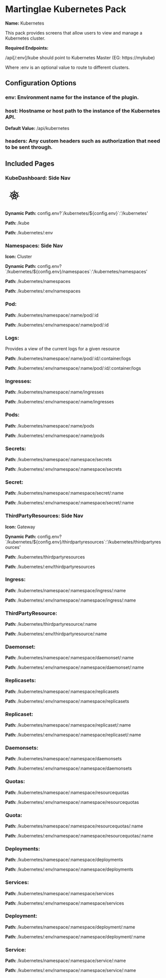 # Martinglae Kubernetes Pack

**Name:** Kubernetes

This pack provides screens that allow users to view and manage a Kubernetes cluster.

**Required Endpoints:**

/api[/:env]/kube should point to Kubernetes Master (EG: https://mykube)

Where :env is an optional value to route to different clusters.


## Configuration Options

### env: Environment name for the instance of the plugin.


### host: Hostname or host path to the instance of the Kubernetes API.
**Default Value:** /api/kubernetes

### headers: Any custom headers such as authorization that need to be sent through.


## Included Pages
### KubeDashboard: Side Nav

<svg fill="currentColor" preserveAspectRatio="xMidYMid meet" height="64" width="64" viewBox="0 0 800 1500" style="vertical-align: middle;">
  <g>
    <path
 d="m 332.4224,306.75103 c -12.3524,10e-4 -22.36803,10.66908 -22.36656,23.82828 2e-5,0.20196 0.0431,0.39495 0.0477,0.59571 -0.0182,1.78801 -0.10828,3.94209 -0.0477,5.49883 0.29458,7.58986 2.0201,13.39882 3.05868,20.39152 1.88151,14.96661 3.45809,27.37301 2.48517,38.90428 -0.94618,4.34833 -4.28655,8.3251 -7.26435,11.08932 l -0.52571,9.07308 c -13.42272,1.06629 -26.93523,3.01884 -40.43185,5.95707 -58.07599,12.64319 -108.07839,41.32643 -146.1473,80.0539 -2.47022,-1.61582 -6.79183,-4.58843 -8.07689,-5.49883 -3.99336,0.51706 -8.02934,1.69846 -13.286117,-1.23724 -10.009375,-6.46023 -19.125693,-15.37758 -30.15662,-26.11948 -5.054429,-5.13839 -8.714653,-10.03136 -14.719871,-14.98433 -1.363741,-1.1248 -3.444955,-2.64611 -4.970346,-3.80336 -4.694882,-3.58901 -10.232338,-5.46074 -15.580124,-5.63631 -6.875733,-0.22573 -13.494781,2.35182 -17.826338,7.5609 -7.7005348,9.2606 -5.235105,23.41486 5.496056,31.61832 0.108888,0.0831 0.224843,0.14777 0.334542,0.22911 1.474618,1.14614 3.280368,2.61471 4.635804,3.57425 6.37255,4.51132 12.193712,6.82068 18.543215,10.40196 13.377113,7.92098 24.466904,14.48887 33.263086,22.40777 3.434922,3.5107 4.035279,9.69689 4.492429,12.37238 l 7.168768,6.14037 C 52.171771,594.54355 34.410904,662.94289 44.90699,732.63594 l -9.367191,2.61195 c -2.468809,3.05678 -5.957395,7.86662 -9.606226,9.3022 -11.508462,3.47557 -24.460588,4.75186 -40.097313,6.32366 -7.341293,0.5853 -13.675609,0.23601 -21.458517,1.64965 -1.71298,0.31114 -4.099725,0.90734 -5.973974,1.32889 -0.06515,0.0132 -0.126017,0.0317 -0.191167,0.0457 -0.10216,0.0227 -0.236374,0.0702 -0.334542,0.0916 -13.183102,3.05411 -21.65196,14.67236 -18.92555,26.11947 2.727054,11.4498 15.604043,18.4127 28.866242,15.67169 0.09574,-0.021 0.234753,-0.0245 0.334543,-0.0457 0.149722,-0.0328 0.281535,-0.1025 0.430126,-0.1374 1.848739,-0.38911 4.165566,-0.82204 5.78281,-1.23724 7.651794,-1.96437 13.193501,-4.85065 20.0725517,-7.3776 14.7993054,-5.08939 27.0566223,-9.34102 38.9981013,-10.99768 4.987444,-0.37453 10.24214,2.95055 12.855992,4.35325 l 9.749525,-1.60383 c 22.435654,66.69403 69.453569,120.60052 128.990039,154.42567 l -4.0623,9.34803 c 1.46422,3.62985 3.07919,8.54108 1.98848,12.12577 -4.3413,10.79414 -11.77738,22.1874 -20.24494,34.88928 -4.09993,5.86825 -8.29594,10.42229 -11.99574,17.138 -0.88533,1.607 -2.01288,4.0755 -2.86751,5.7738 -5.74853,11.793 -1.53184,25.3756 9.51057,30.4727 11.11178,5.1292 24.90445,-0.2806 30.87349,-12.0974 0.009,-0.017 0.0393,-0.029 0.0477,-0.046 0.006,-0.013 -0.006,-0.033 0,-0.046 0.8502,-1.6754 2.05471,-3.8776 2.77192,-5.4531 3.16899,-6.9608 4.22344,-12.926 6.4519,-19.6583 5.91795,-14.25314 9.1694,-29.20835 17.31604,-38.52716 2.23081,-2.5518 5.86778,-3.53319 9.63853,-4.50119 l 5.06593,-8.79814 c 51.90301,19.10193 110.00012,24.22782 168.03593,11.59338 13.23943,-2.88223 26.02082,-6.61246 38.37681,-11.08932 1.42378,2.42144 4.06976,7.0762 4.77918,8.24826 3.83189,1.19534 8.0144,1.81262 11.42223,6.64442 6.09501,9.9844 10.26323,21.79616 15.34117,36.06315 2.22882,6.7322 3.33031,12.6977 6.49968,19.6584 0.72237,1.5865 1.92085,3.8196 2.77193,5.4988 5.95649,11.8552 19.79286,17.2834 30.92129,12.1433 11.04105,-5.0999 15.26238,-18.6813 9.51056,-30.4728 -0.85473,-1.6982 -2.02989,-4.1668 -2.9153,-5.7737 -3.70017,-6.71556 -7.89551,-11.22419 -11.99574,-17.09222 -8.46826,-12.70146 -15.49169,-23.25304 -19.83359,-34.04696 -1.81549,-5.56713 0.3063,-9.02944 1.7205,-12.64733 -0.84691,-0.9308 -2.65922,-6.18815 -3.72776,-8.66066 61.87302,-35.02856 107.51022,-90.94533 128.94226,-155.52545 2.89411,0.43613 7.92432,1.28946 9.55835,1.60383 3.36384,-2.12724 6.45677,-4.90279 12.52145,-4.44489 11.94156,1.65606 24.19852,5.90902 38.99811,10.99767 6.87918,2.52662 12.42066,5.45944 20.07255,7.42343 1.61726,0.41511 3.93403,0.80239 5.7828,1.19142 0.14866,0.0349 0.28033,0.1047 0.43013,0.13739 0.0999,0.0214 0.23881,0.0248 0.33454,0.0458 13.26297,2.73761 26.14225,-4.22122 28.86624,-15.67169 2.72336,-11.44779 -5.74159,-23.06874 -18.92554,-26.11948 -1.91769,-0.4181 -4.63734,-1.12818 -6.49969,-1.46635 -7.78298,-1.41325 -14.11719,-1.06472 -21.45851,-1.64965 -15.6368,-1.57103 -28.58867,-2.84868 -40.09732,-6.32367 -4.6924,-1.74537 -8.03059,-7.09898 -9.65401,-9.3022 l -9.03265,-2.5203 c 4.68323,-32.48627 3.42044,-66.29594 -4.6836,-100.12465 -8.17949,-34.14369 -22.63476,-65.37141 -41.9134,-92.88453 2.31702,-2.01959 6.69267,-5.73478 7.93344,-6.82772 0.3627,-3.84797 0.0511,-7.88244 4.20568,-12.14326 8.79574,-7.91934 19.88641,-14.48611 33.26308,-22.40777 6.34931,-3.5816 12.2187,-5.89032 18.59101,-10.40196 1.44102,-1.02023 3.40874,-2.63591 4.92255,-3.80336 10.72889,-8.20622 13.19907,-22.35962 5.49606,-31.61832 -7.70301,-9.25869 -22.62979,-10.13081 -33.35867,-1.92459 -1.52713,1.15967 -3.59934,2.67246 -4.97035,3.80336 -6.00494,4.9533 -9.71351,9.84569 -14.76766,14.98433 -11.03033,10.74246 -20.1476,19.70457 -30.15662,26.1653 -4.33722,2.42105 -10.69001,1.58335 -13.57294,1.42054 l -8.50694,5.8196 C 494.245,453.5082 428.19926,422.32629 357.08295,416.26901 c -0.19891,-2.85752 -0.45949,-8.02269 -0.52571,-9.57714 -2.91142,-2.67119 -6.42845,-4.95168 -7.31215,-10.72273 -0.97292,-11.53127 0.65145,-23.93767 2.53297,-38.90428 1.03857,-6.9927 2.76409,-12.80166 3.05867,-20.39152 0.067,-1.72536 -0.0405,-4.22898 -0.0477,-6.09454 -0.001,-13.1592 -10.01417,-23.82948 -22.36656,-23.82828 z m -28.00599,166.3398 -6.64306,112.49705 -0.47792,0.22911 c -0.44555,10.06412 -9.0842,18.10034 -19.69021,18.10034 -4.34456,0 -8.35468,-1.33774 -11.61341,-3.62006 l -0.19116,0.0916 -96.20488,-65.39033 c 29.56767,-27.87713 67.38705,-48.47832 110.97254,-57.96691 7.96171,-1.73328 15.91988,-3.01938 23.8481,-3.94084 z m 56.05977,0 c 50.88636,6.00081 97.94643,28.09367 134.00818,61.95357 l -95.58358,64.97792 -0.33454,-0.13739 c -8.48392,5.94122 -20.43719,4.46709 -27.05015,-3.4826 -2.70895,-3.25672 -4.13032,-7.08601 -4.30127,-10.95185 l -0.0956,-0.0457 z m -225.76841,103.92803 87.84131,75.33406 -0.0956,0.45824 c 7.92865,6.60882 9.09785,18.07715 2.48518,26.02783 -2.70877,3.25685 -6.33464,5.44127 -10.22745,6.46113 l -0.0956,0.36659 -112.59746,31.16008 c -5.730855,-50.24496 6.61981,-99.08705 32.68959,-139.80793 z m 394.80798,0.0457 c 13.05151,20.28346 22.93478,42.93805 28.81845,67.49822 5.8131,24.26568 7.27198,48.48797 4.87476,71.89729 L 450.038,685.2084 l -0.0956,-0.45824 c -10.13415,-2.65563 -16.36227,-12.53972 -14.00299,-22.45358 0.96659,-4.06125 3.215,-7.49695 6.26072,-10.03538 l -0.0477,-0.22912 87.36339,-74.96747 z m -215.11085,81.10784 35.98721,0 22.36656,26.80683 -8.02902,33.45126 -32.30725,14.89268 -32.40283,-14.9385 -8.02902,-33.45126 z m 115.36938,91.73893 c 1.52929,-0.0741 3.05191,0.0581 4.54022,0.32077 l 0.19117,-0.22912 116.46859,18.87934 c -17.04523,45.91617 -49.66188,85.69414 -93.24178,112.31375 l -45.21104,-104.70702 0.1433,-0.1833 c -4.15308,-9.25269 0.003,-20.1031 9.55836,-24.51565 2.4464,-1.12969 5.00229,-1.75524 7.5511,-1.87877 z m -195.6118,0.45824 c 8.88811,0.11951 16.86036,6.03442 18.92555,14.70939 0.96683,4.06119 0.49627,8.08512 -1.09921,11.6392 l 0.33454,0.41242 -44.73311,103.65307 C 165.76721,855.0512 132.45502,816.52205 114.63521,769.24903 l 115.46497,-18.78769 0.19117,0.22912 c 1.29154,-0.22789 2.6014,-0.33785 3.87113,-0.32077 z m 97.54304,45.4113 c 3.09607,-0.1091 6.23764,0.5 9.22382,1.87877 3.91435,1.80733 6.93819,4.65303 8.84148,8.06496 l 0.43013,0 56.92002,98.61248 c -7.38714,2.37437 -14.98153,4.40359 -22.74889,6.09454 -43.53187,9.47692 -86.92542,6.60546 -126.21812,-6.23201 l 56.77665,-98.42918 0.0956,0 c 3.40686,-6.10651 9.868,-9.74962 16.67933,-9.98956 z"
 />

  </g>
</svg>

**Dynamic Path:** config.env?&#x60;/kubernetes/${config.env}&#x60;:&#x27;/kubernetes&#x27;

**Path:** /kube

**Path:** /kubernetes/:env


### Namespaces: Side Nav

**Icon:** Cluster

**Dynamic Path:** config.env?&#x60;/kubernetes/${config.env}/namespaces&#x60;:&#x27;/kubernetes/namespaces&#x27;

**Path:** /kubernetes/namespaces

**Path:** /kubernetes/:env/namespaces


### Pod: 

**Path:** /kubernetes/namespace/:name/pod/:id

**Path:** /kubernetes/:env/namespace/:name/pod/:id


### Logs: 

Provides a view of the current logs for a given resource

**Path:** /kubernetes/namespace/:name/pod/:id/:container/logs

**Path:** /kubernetes/:env/namespace/:name/pod/:id/:container/logs


### Ingresses: 

**Path:** /kubernetes/namespace/:name/ingresses

**Path:** /kubernetes/:env/namespace/:name/ingresses


### Pods: 

**Path:** /kubernetes/namespace/:name/pods

**Path:** /kubernetes/:env/namespace/:name/pods


### Secrets: 

**Path:** /kubernetes/namespace/:namespace/secrets

**Path:** /kubernetes/:env/namespace/:namespace/secrets


### Secret: 

**Path:** /kubernetes/namespace/:namespace/secret/:name

**Path:** /kubernetes/:env/namespace/:namespace/secret/:name


### ThirdPartyResources: Side Nav

**Icon:** Gateway

**Dynamic Path:** config.env?&#x60;/kubernetes/${config.env}/thirdpartyresources&#x60;:&#x27;/kubernetes/thirdpartyresources&#x27;

**Path:** /kubernetes/thirdpartyresources

**Path:** /kubernetes/:env/thirdpartyresources


### Ingress: 

**Path:** /kubernetes/namespace/:namespace/ingress/:name

**Path:** /kubernetes/:env/namespace/:namespace/ingress/:name


### ThirdPartyResource: 

**Path:** /kubernetes/thirdpartyresource/:name

**Path:** /kubernetes/:env/thirdpartyresource/:name


### Daemonset: 

**Path:** /kubernetes/namespace/:namespace/daemonset/:name

**Path:** /kubernetes/:env/namespace/:namespace/daemonset/:name


### Replicasets: 

**Path:** /kubernetes/namespace/:namespace/replicasets

**Path:** /kubernetes/:env/namespace/:namespace/replicasets


### Replicaset: 

**Path:** /kubernetes/namespace/:namespace/replicaset/:name

**Path:** /kubernetes/:env/namespace/:namespace/replicaset/:name


### Daemonsets: 

**Path:** /kubernetes/namespace/:namespace/daemonsets

**Path:** /kubernetes/:env/namespace/:namespace/daemonsets


### Quotas: 

**Path:** /kubernetes/namespace/:namespace/resourcequotas

**Path:** /kubernetes/:env/namespace/:namespace/resourcequotas


### Quota: 

**Path:** /kubernetes/namespace/:namespace/resourcequotas/:name

**Path:** /kubernetes/:env/namespace/:namespace/resourcequotas/:name


### Deployments: 

**Path:** /kubernetes/namespace/:namespace/deployments

**Path:** /kubernetes/:env/namespace/:namespace/deployments


### Services: 

**Path:** /kubernetes/namespace/:namespace/services

**Path:** /kubernetes/:env/namespace/:namespace/services


### Deployment: 

**Path:** /kubernetes/namespace/:namespace/deployment/:name

**Path:** /kubernetes/:env/namespace/:namespace/deployment/:name


### Service: 

**Path:** /kubernetes/namespace/:namespace/service/:name

**Path:** /kubernetes/:env/namespace/:namespace/service/:name



